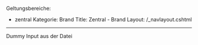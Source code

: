 ﻿Geltungsbereiche:
  - zentral
Kategorie: Brand
Title: Zentral - Brand
Layout: /_navlayout.cshtml
---
Dummy Input aus der Datei